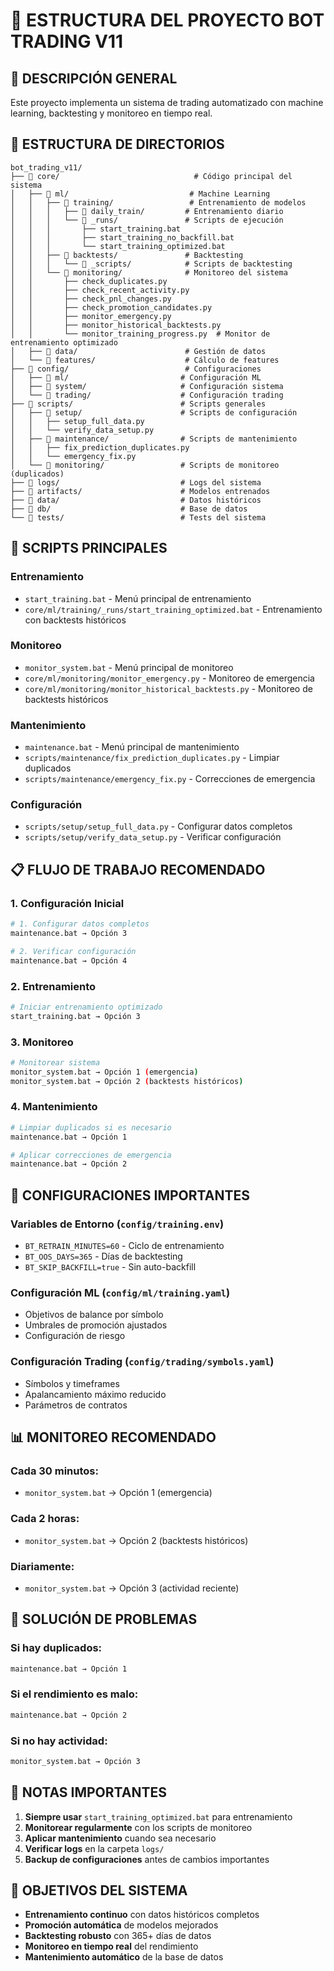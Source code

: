 # 📁 ESTRUCTURA DEL PROYECTO BOT TRADING V11

## 🎯 **DESCRIPCIÓN GENERAL**
Este proyecto implementa un sistema de trading automatizado con machine learning, backtesting y monitoreo en tiempo real.

## 📂 **ESTRUCTURA DE DIRECTORIOS**

```
bot_trading_v11/
├── 📁 core/                              # Código principal del sistema
│   ├── 📁 ml/                           # Machine Learning
│   │   ├── 📁 training/                 # Entrenamiento de modelos
│   │   │   ├── 📁 daily_train/         # Entrenamiento diario
│   │   │   └── 📁 _runs/               # Scripts de ejecución
│   │   │       ├── start_training.bat
│   │   │       ├── start_training_no_backfill.bat
│   │   │       └── start_training_optimized.bat
│   │   ├── 📁 backtests/               # Backtesting
│   │   │   └── 📁 _scripts/            # Scripts de backtesting
│   │   └── 📁 monitoring/              # Monitoreo del sistema
│   │       ├── check_duplicates.py
│   │       ├── check_recent_activity.py
│   │       ├── check_pnl_changes.py
│   │       ├── check_promotion_candidates.py
│   │       ├── monitor_emergency.py
│   │       ├── monitor_historical_backtests.py
│   │       └── monitor_training_progress.py  # Monitor de entrenamiento optimizado
│   ├── 📁 data/                        # Gestión de datos
│   └── 📁 features/                    # Cálculo de features
├── 📁 config/                          # Configuraciones
│   ├── 📁 ml/                         # Configuración ML
│   ├── 📁 system/                     # Configuración sistema
│   └── 📁 trading/                    # Configuración trading
├── 📁 scripts/                        # Scripts generales
│   ├── 📁 setup/                      # Scripts de configuración
│   │   ├── setup_full_data.py
│   │   └── verify_data_setup.py
│   ├── 📁 maintenance/                # Scripts de mantenimiento
│   │   ├── fix_prediction_duplicates.py
│   │   └── emergency_fix.py
│   └── 📁 monitoring/                 # Scripts de monitoreo (duplicados)
├── 📁 logs/                           # Logs del sistema
├── 📁 artifacts/                      # Modelos entrenados
├── 📁 data/                           # Datos históricos
├── 📁 db/                             # Base de datos
└── 📁 tests/                          # Tests del sistema
```

## 🚀 **SCRIPTS PRINCIPALES**

### **Entrenamiento**
- `start_training.bat` - Menú principal de entrenamiento
- `core/ml/training/_runs/start_training_optimized.bat` - Entrenamiento con backtests históricos

### **Monitoreo**
- `monitor_system.bat` - Menú principal de monitoreo
- `core/ml/monitoring/monitor_emergency.py` - Monitoreo de emergencia
- `core/ml/monitoring/monitor_historical_backtests.py` - Monitoreo de backtests históricos

### **Mantenimiento**
- `maintenance.bat` - Menú principal de mantenimiento
- `scripts/maintenance/fix_prediction_duplicates.py` - Limpiar duplicados
- `scripts/maintenance/emergency_fix.py` - Correcciones de emergencia

### **Configuración**
- `scripts/setup/setup_full_data.py` - Configurar datos completos
- `scripts/setup/verify_data_setup.py` - Verificar configuración

## 📋 **FLUJO DE TRABAJO RECOMENDADO**

### **1. Configuración Inicial**
```bash
# 1. Configurar datos completos
maintenance.bat → Opción 3

# 2. Verificar configuración
maintenance.bat → Opción 4
```

### **2. Entrenamiento**
```bash
# Iniciar entrenamiento optimizado
start_training.bat → Opción 3
```

### **3. Monitoreo**
```bash
# Monitorear sistema
monitor_system.bat → Opción 1 (emergencia)
monitor_system.bat → Opción 2 (backtests históricos)
```

### **4. Mantenimiento**
```bash
# Limpiar duplicados si es necesario
maintenance.bat → Opción 1

# Aplicar correcciones de emergencia
maintenance.bat → Opción 2
```

## 🔧 **CONFIGURACIONES IMPORTANTES**

### **Variables de Entorno** (`config/training.env`)
- `BT_RETRAIN_MINUTES=60` - Ciclo de entrenamiento
- `BT_OOS_DAYS=365` - Días de backtesting
- `BT_SKIP_BACKFILL=true` - Sin auto-backfill

### **Configuración ML** (`config/ml/training.yaml`)
- Objetivos de balance por símbolo
- Umbrales de promoción ajustados
- Configuración de riesgo

### **Configuración Trading** (`config/trading/symbols.yaml`)
- Símbolos y timeframes
- Apalancamiento máximo reducido
- Parámetros de contratos

## 📊 **MONITOREO RECOMENDADO**

### **Cada 30 minutos:**
- `monitor_system.bat` → Opción 1 (emergencia)

### **Cada 2 horas:**
- `monitor_system.bat` → Opción 2 (backtests históricos)

### **Diariamente:**
- `monitor_system.bat` → Opción 3 (actividad reciente)

## 🚨 **SOLUCIÓN DE PROBLEMAS**

### **Si hay duplicados:**
```bash
maintenance.bat → Opción 1
```

### **Si el rendimiento es malo:**
```bash
maintenance.bat → Opción 2
```

### **Si no hay actividad:**
```bash
monitor_system.bat → Opción 3
```

## 📝 **NOTAS IMPORTANTES**

1. **Siempre usar** `start_training_optimized.bat` para entrenamiento
2. **Monitorear regularmente** con los scripts de monitoreo
3. **Aplicar mantenimiento** cuando sea necesario
4. **Verificar logs** en la carpeta `logs/`
5. **Backup de configuraciones** antes de cambios importantes

## 🎯 **OBJETIVOS DEL SISTEMA**

- **Entrenamiento continuo** con datos históricos completos
- **Promoción automática** de modelos mejorados
- **Backtesting robusto** con 365+ días de datos
- **Monitoreo en tiempo real** del rendimiento
- **Mantenimiento automático** de la base de datos
